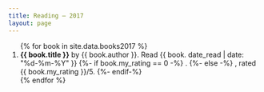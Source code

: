 ```yaml
---
title: Reading – 2017
layout: page
---
```


<ol reversed>
{% for book in site.data.books2017 %}
	<li>
		<strong>{{ book.title }}</strong> by {{ book.author }}. Read {{ book. date_read | date: "%d-%m-%Y" }}
		{%- if book.my_rating == 0 -%}
		.
		{%- else -%}
		, rated {{ book.my_rating }}/5.
		{%- endif-%}
	</li>
{% endfor %}
</ol>